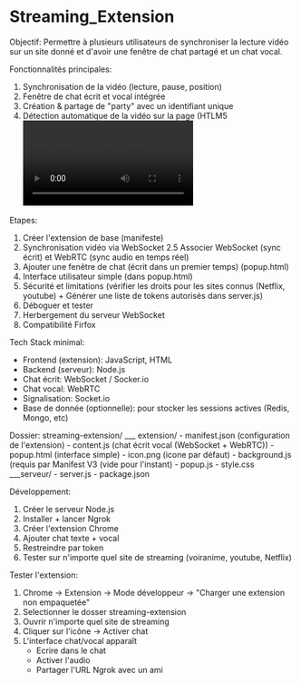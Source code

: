 # Streaming_Extension

Objectif:
Permettre à plusieurs utilisateurs de synchroniser la lecture vidéo sur un site donné et d'avoir une fenêtre de chat partagé et un chat vocal.

Fonctionnalités principales:
1. Synchronisation de la vidéo (lecture, pause, position)
2. Fenêtre de chat écrit et vocal intégrée
3. Création & partage de "party" avec un identifiant unique
4. Détection automatique de la vidéo sur la page (HTLM5 <video>)


Etapes:
1. Créer l'extension de base (manifeste)
2. Synchronisation vidéo via WebSocket
2.5 Associer WebSocket (sync écrit) et WebRTC (sync audio en temps réel)
3. Ajouter une fenêtre de chat (écrit dans un premier temps) (popup.html)
4. Interface utilisateur simple (dans popup.html)
5. Sécurité et limitations (vérifier les droits pour les sites connus (Netflix, youtube) + Générer une liste de tokens autorisés dans server.js)
6. Déboguer et tester
7. Herbergement du serveur WebSocket
8. Compatibilité Firfox

Tech Stack minimal:
- Frontend (extension): JavaScript, HTML
- Backend (serveur): Node.js
- Chat écrit: WebSocket / Socker.io
- Chat vocal: WebRTC
- Signalisation: Socket.io
- Base de donnée (optionnelle): pour stocker les sessions actives (Redis, Mongo, etc)



Dossier:
streaming-extension/
___	extension/
	- manifest.json (configuration de l'extension)
	- content.js (chat écrit vocal (WebSocket + WebRTC))
	- popup.html (interface simple)
	- icon.png (icone par défaut)
	- background.js (requis par Manifest V3 (vide pour l'instant)
	- popup.js
	- style.css
___serveur/
	- server.js
	- package.json


Développement:
1. Créer le serveur Node.js
2. Installer + lancer Ngrok
3. Créer l'extension Chrome
4. Ajouter chat texte + vocal
5. Restreindre par token
6. Tester sur n'importe quel site de streaming (voiranime, youtube, Netflix)

Tester l'extension:
1. Chrome -> Extension -> Mode développeur -> "Charger une extension non empaquetée"
2. Selectionner le dosser streaming-extension
3. Ouvrir n'importe quel site de streaming
4. Cliquer sur l'icône -> Activer chat
5. L'interface chat/vocal apparaît
	- Ecrire dans le chat
	- Activer l'audio
	- Partager l'URL Ngrok avec un ami












